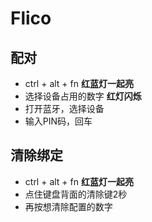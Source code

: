 # Flico

## 配对

* ctrl + alt + fn **红蓝灯一起亮**
* 选择设备占用的数字 **红灯闪烁**
* 打开蓝牙，选择设备
* 输入PIN码，回车

## 清除绑定

* ctrl + alt + fn **红蓝灯一起亮**
* 点住键盘背面的清除键2秒
* 再按想清除配置的数字

